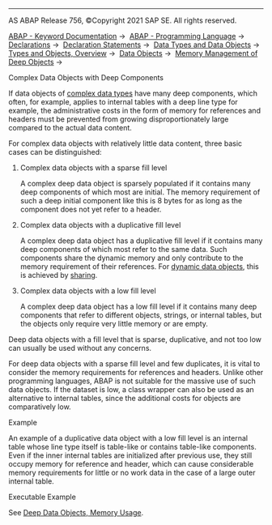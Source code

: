   

* * *

AS ABAP Release 756, ©Copyright 2021 SAP SE. All rights reserved.

[ABAP - Keyword Documentation](https://help.sap.com/doc/abapdocu_756_index_htm/7.56/en-US/abenabap.htm) →  [ABAP - Programming Language](https://help.sap.com/doc/abapdocu_756_index_htm/7.56/en-US/abenabap_reference.htm) →  [Declarations](https://help.sap.com/doc/abapdocu_756_index_htm/7.56/en-US/abendeclarations.htm) →  [Declaration Statements](https://help.sap.com/doc/abapdocu_756_index_htm/7.56/en-US/abenabap_declarations.htm) →  [Data Types and Data Objects](https://help.sap.com/doc/abapdocu_756_index_htm/7.56/en-US/abentypes_and_objects.htm) →  [Types and Objects, Overview](https://help.sap.com/doc/abapdocu_756_index_htm/7.56/en-US/abentypes_objects_oview.htm) →  [Data Objects](https://help.sap.com/doc/abapdocu_756_index_htm/7.56/en-US/abendata_objects.htm) →  [Memory Management of Deep Objects](https://help.sap.com/doc/abapdocu_756_index_htm/7.56/en-US/abenmemory_consumption.htm) → 

Complex Data Objects with Deep Components

If data objects of [complex data types](https://help.sap.com/doc/abapdocu_756_index_htm/7.56/en-US/abencomplex_data_type_glosry.htm "Glossary Entry") have many deep components, which often, for example, applies to internal tables with a deep line type for example, the administrative costs in the form of memory for references and headers must be prevented from growing disproportionately large compared to the actual data content.

For complex data objects with relatively little data content, three basic cases can be distinguished:

1.  Complex data objects with a sparse fill level
    
    A complex deep data object is sparsely populated if it contains many deep components of which most are initial. The memory requirement of such a deep initial component like this is 8 bytes for as long as the component does not yet refer to a header.
    
2.  Complex data objects with a duplicative fill level
    
    A complex deep data object has a duplicative fill level if it contains many deep components of which most refer to the same data. Such components share the dynamic memory and only contribute to the memory requirement of their references. For [dynamic data objects](https://help.sap.com/doc/abapdocu_756_index_htm/7.56/en-US/abendynamic_data_object_glosry.htm "Glossary Entry"), this is achieved by [sharing](https://help.sap.com/doc/abapdocu_756_index_htm/7.56/en-US/abenmemory_consumption_3.htm).
    
3.  Complex data objects with a low fill level
    
    A complex deep data object has a low fill level if it contains many deep components that refer to different objects, strings, or internal tables, but the objects only require very little memory or are empty.
    

Deep data objects with a fill level that is sparse, duplicative, and not too low can usually be used without any concerns.

For deep data objects with a sparse fill level and few duplicates, it is vital to consider the memory requirements for references and headers. Unlike other programming languages, ABAP is not suitable for the massive use of such data objects. If the dataset is low, a class wrapper can also be used as an alternative to internal tables, since the additional costs for objects are comparatively low.

Example

An example of a duplicative data object with a low fill level is an internal table whose line type itself is table-like or contains table-like components. Even if the inner internal tables are initialized after previous use, they still occupy memory for reference and header, which can cause considerable memory requirements for little or no work data in the case of a large outer internal table.

Executable Example

See [Deep Data Objects, Memory Usage](https://help.sap.com/doc/abapdocu_756_index_htm/7.56/en-US/abenmemory_usage_abexa.htm).